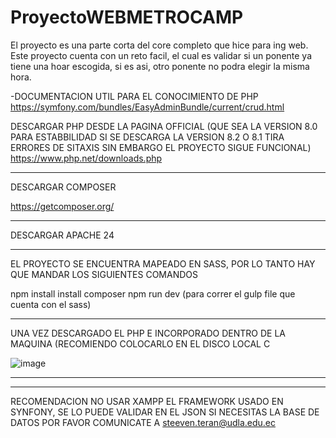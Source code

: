 ﻿# ProyectoWEBMETROCAMP
El proyecto es una parte corta del core completo que hice para ing web.
Este proyecto cuenta con un reto facil, el cual es validar si un ponente ya tiene una hoar escogida, si es asi, otro ponente no podra elegir la misma hora.

-DOCUMENTACION UTIL PARA EL CONOCIMIENTO DE PHP 
https://symfony.com/bundles/EasyAdminBundle/current/crud.html

DESCARGAR PHP DESDE LA PAGINA OFFICIAL (QUE SEA LA VERSION 8.0 PARA ESTABBILIDAD SI SE DESCARGA LA VERSION 8.2 O 8.1 TIRA ERRORES DE SITAXIS SIN EMBARGO EL PROYECTO
SIGUE FUNCIONAL)
https://www.php.net/downloads.php


----------------------------------
DESCARGAR COMPOSER

https://getcomposer.org/

**********************************

DESCARGAR APACHE 24
************************************

EL PROYECTO SE ENCUENTRA MAPEADO EN SASS, POR LO TANTO HAY QUE MANDAR LOS SIGUIENTES COMANDOS

npm install
install composer
npm run dev (para correr el gulp file que cuenta con el sass)

***************************************

UNA VEZ DESCARGADO EL PHP E INCORPORADO DENTRO DE LA MAQUINA (RECOMIENDO COLOCARLO EN EL DISCO LOCAL C

![image](https://user-images.githubusercontent.com/97006291/211175313-6cf75777-36d9-40b9-9fcb-64cc35130299.png)

************************************************


*************************************************
RECOMENDACION NO USAR XAMPP
EL FRAMEWORK USADO EN SYNFONY, SE LO PUEDE VALIDAR EN EL JSON
SI NECESITAS LA BASE DE DATOS POR FAVOR COMUNICATE A steeven.teran@udla.edu.ec
